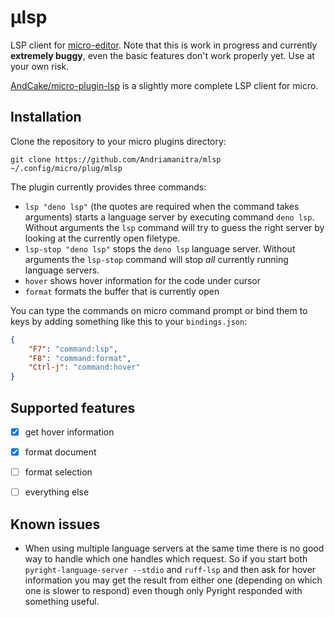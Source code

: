 # µlsp

LSP client for [micro-editor](https://github.com/zyedidia/micro). Note that this
is work in progress and currently **extremely buggy**, even the basic features
don't work properly yet. Use at your own risk.

[AndCake/micro-plugin-lsp](https://github.com/AndCake/micro-plugin-lsp)
is a slightly more complete LSP client for micro.


## Installation

Clone the repository to your micro plugins directory:

```
git clone https://github.com/Andriamanitra/mlsp ~/.config/micro/plug/mlsp
```

The plugin currently provides three commands:
* `lsp "deno lsp"` (the quotes are required when the command takes arguments)
  starts a language server by executing command `deno lsp`. Without arguments
  the `lsp` command will try to guess the right server by looking at the
  currently open filetype.
* `lsp-stop "deno lsp"` stops the `deno lsp` language server. Without arguments
  the `lsp-stop` command will stop *all* currently running language servers.
* `hover` shows hover information for the code under cursor
* `format` formats the buffer that is currently open

You can type the commands on micro command prompt or bind them to keys by
adding something like this to your `bindings.json`:
```json
{
    "F7": "command:lsp",
    "F8": "command:format",
    "Ctrl-j": "command:hover"    
}
```


## Supported features

* [x] get hover information
* [x] format document
* [ ] format selection
* [ ] everything else


## Known issues

* When using multiple language servers at the same time there is no good way
  to handle which one handles which request. So if you start both
  `pyright-language-server --stdio` and `ruff-lsp` and then ask for hover
  information you may get the result from either one (depending on which one
  is slower to respond) even though only Pyright responded with something useful.
